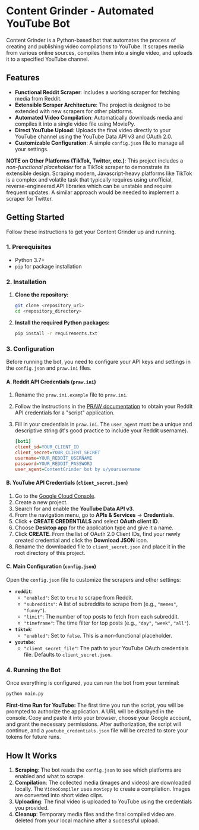# Content Grinder - Automated YouTube Bot

Content Grinder is a Python-based bot that automates the process of creating and publishing video compilations to YouTube. It scrapes media from various online sources, compiles them into a single video, and uploads it to a specified YouTube channel.

## Features

- **Functional Reddit Scraper**: Includes a working scraper for fetching media from Reddit.
- **Extensible Scraper Architecture**: The project is designed to be extended with new scrapers for other platforms.
- **Automated Video Compilation**: Automatically downloads media and compiles it into a single video file using MoviePy.
- **Direct YouTube Upload**: Uploads the final video directly to your YouTube channel using the YouTube Data API v3 and OAuth 2.0.
- **Customizable Configuration**: A simple `config.json` file to manage all your settings.

**NOTE on Other Platforms (TikTok, Twitter, etc.)**: This project includes a *non-functional placeholder* for a TikTok scraper to demonstrate its extensible design. Scraping modern, Javascript-heavy platforms like TikTok is a complex and volatile task that typically requires using unofficial, reverse-engineered API libraries which can be unstable and require frequent updates. A similar approach would be needed to implement a scraper for Twitter.

## Getting Started

Follow these instructions to get your Content Grinder up and running.

### 1. Prerequisites

- Python 3.7+
- `pip` for package installation

### 2. Installation

1.  **Clone the repository:**
    ```bash
    git clone <repository_url>
    cd <repository_directory>
    ```

2.  **Install the required Python packages:**
    ```bash
    pip install -r requirements.txt
    ```

### 3. Configuration

Before running the bot, you need to configure your API keys and settings in the `config.json` and `praw.ini` files.

#### A. Reddit API Credentials (`praw.ini`)

1.  Rename the `praw.ini.example` file to `praw.ini`.
2.  Follow the instructions in the [PRAW documentation](https://praw.readthedocs.io/en/latest/getting_started/authentication.html) to obtain your Reddit API credentials for a "script" application.
3.  Fill in your credentials in `praw.ini`. The `user_agent` must be a unique and descriptive string (it's good practice to include your Reddit username).

    ```ini
    [bot1]
    client_id=YOUR_CLIENT_ID
    client_secret=YOUR_CLIENT_SECRET
    username=YOUR_REDDIT_USERNAME
    password=YOUR_REDDIT_PASSWORD
    user_agent=ContentGrinder bot by u/yourusername
    ```

#### B. YouTube API Credentials (`client_secret.json`)

1.  Go to the [Google Cloud Console](https://console.cloud.google.com/).
2.  Create a new project.
3.  Search for and enable the **YouTube Data API v3**.
4.  From the navigation menu, go to **APIs & Services** -> **Credentials**.
5.  Click **+ CREATE CREDENTIALS** and select **OAuth client ID**.
6.  Choose **Desktop app** for the application type and give it a name.
7.  Click **CREATE**. From the list of OAuth 2.0 Client IDs, find your newly created credential and click the **Download JSON** icon.
8.  Rename the downloaded file to `client_secret.json` and place it in the root directory of this project.

#### C. Main Configuration (`config.json`)

Open the `config.json` file to customize the scrapers and other settings:

-   **`reddit`**:
    -   `"enabled"`: Set to `true` to scrape from Reddit.
    -   `"subreddits"`: A list of subreddits to scrape from (e.g., `"memes"`, `"funny"`).
    -   `"limit"`: The number of top posts to fetch from each subreddit.
    -   `"timeframe"`: The time filter for top posts (e.g., `"day"`, `"week"`, `"all"`).
-   **`tiktok`**:
    -   `"enabled"`: Set to `false`. This is a non-functional placeholder.
-   **`youtube`**:
    -   `"client_secret_file"`: The path to your YouTube OAuth credentials file. Defaults to `client_secret.json`.

### 4. Running the Bot

Once everything is configured, you can run the bot from your terminal:

```bash
python main.py
```

**First-time Run for YouTube:** The first time you run the script, you will be prompted to authorize the application. A URL will be displayed in the console. Copy and paste it into your browser, choose your Google account, and grant the necessary permissions. After authorization, the script will continue, and a `youtube_credentials.json` file will be created to store your tokens for future runs.

## How It Works

1.  **Scraping**: The bot reads the `config.json` to see which platforms are enabled and what to scrape.
2.  **Compilation**: The collected media (images and videos) are downloaded locally. The `VideoCompiler` uses `moviepy` to create a compilation. Images are converted into short video clips.
3.  **Uploading**: The final video is uploaded to YouTube using the credentials you provided.
4.  **Cleanup**: Temporary media files and the final compiled video are deleted from your local machine after a successful upload.